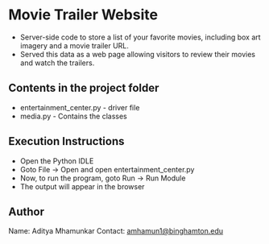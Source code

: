 # Movie Trailer Website

- Server-side code to store a list of your favorite movies, including box art imagery and a movie trailer URL.
- Served this data as a web page allowing visitors to review their movies and watch the trailers.

## Contents in the project folder
- entertainment_center.py - driver file
- media.py - Contains the classes

## Execution Instructions
- Open the Python IDLE
- Goto File -> Open and open entertainment_center.py
- Now, to run the program, goto Run -> Run Module
- The output will appear in the browser

## Author
Name: Aditya Mhamunkar
Contact: amhamun1@binghamton.edu
